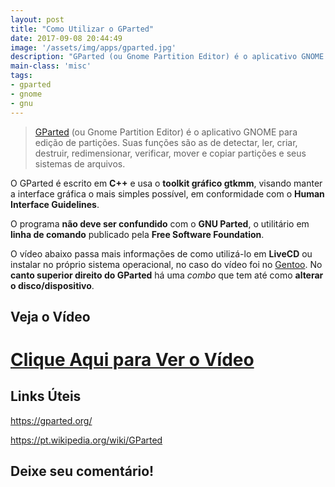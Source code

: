 ```yaml
---
layout: post
title: "Como Utilizar o GParted"
date: 2017-09-08 20:44:49
image: '/assets/img/apps/gparted.jpg'
description: "GParted (ou Gnome Partition Editor) é o aplicativo GNOME para edição de partições."
main-class: 'misc'
tags:
- gparted
- gnome
- gnu
---
```


> [GParted](https://gparted.org/) (ou Gnome Partition Editor) é o aplicativo GNOME para edição de partições. Suas funções são as de detectar, ler, criar, destruir, redimensionar, verificar, mover e copiar partições e seus sistemas de arquivos.

O GParted é escrito em __C++__ e usa o __toolkit gráfico gtkmm__, visando manter a interface gráfica o mais simples possível, em conformidade com o __Human Interface Guidelines__.

O programa __não deve ser confundido__ com o __GNU Parted__, o utilitário em __linha de comando__ publicado pela __Free Software Foundation__.

O vídeo abaixo passa mais informações de como utilizá-lo em __LiveCD__ ou instalar no próprio sistema operacional, no caso do vídeo foi no [Gentoo](http://www.terminalroot.com.br/tags#gentoo). No __canto superior direito do GParted__ há uma _combo_ que tem até como __alterar o disco/dispositivo__.

## Veja o Vídeo

# [Clique Aqui para Ver o Vídeo](https://www.youtube.com/watch?v=fB6C-mXEnE4)


## Links Úteis

<https://gparted.org/>

<https://pt.wikipedia.org/wiki/GParted>

## Deixe seu comentário!
